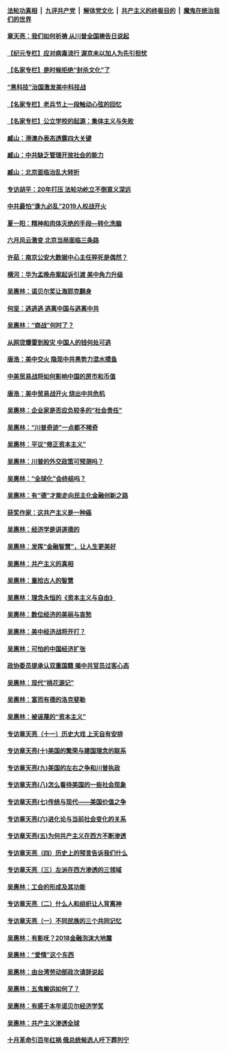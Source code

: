 

####  [法轮功真相](../../../../basic/blob/master/README.md?t=06240302) &nbsp;|&nbsp; [九评共产党](../../../../9ping.md/blob/master/README.md?t=06240302) &nbsp;|&nbsp; [解体党文化](../../../../jtdwh.md/blob/master/README.md?t=06240302)  &nbsp;|&nbsp; [共产主义的终极目的](../../../../gczydzjmd.md/blob/master/README.md?t=06240302) &nbsp;|&nbsp; [魔鬼在统治我们的世界](../../../../mgztzwmdsj.md/blob/master/README.md?t=06240302) 

#### [章天亮：我们如何祈祷 从川普全国祷告日说起](../pages/nsc423/n11944627.md?t=06240302) 

#### [【纪元专栏】应对病毒流行 渥京未以加人为先引担忧](../pages/nsc423/n11875714.md?t=06240302) 

#### [【名家专栏】是时候拒绝“封杀文化”了](../pages/nsc423/n11814093.md?t=06240302) 

#### [“黑科技”治国激发美中科技战](../pages/nsc423/n11638056.md?t=06240302) 

#### [【名家专栏】老兵节上一段触动心弦的回忆](../pages/nsc423/n11646016.md?t=06240302) 

#### [【名家专栏】公立学校的起源：集体主义与失败](../pages/nsc423/n11601833.md?t=06240302) 

#### [臧山：港澳办表态透露四大关键](../pages/nsc423/n11421628.md?t=06240302) 

#### [臧山：中共缺乏管理开放社会的能力](../pages/nsc423/n11407457.md?t=06240302) 

#### [臧山：北京面临治乱大转折](../pages/nsc423/n11406895.md?t=06240302) 

#### [专访胡平：20年打压 法轮功屹立不倒意义深远](../pages/nsc423/n11398800.md?t=06240302) 

#### [中共最怕“逢九必乱”2019人权战开火](../pages/nsc423/n11385248.md?t=06240302) 

#### [夏一阳：精神和肉体灭绝的手段—转化洗脑](../pages/nsc423/n11368250.md?t=06240302) 

#### [六月风云激变 北京当局面临三条路](../pages/nsc423/n11313668.md?t=06240302) 

#### [许茹：南京公安大数据中心主任猝死是偶然？](../pages/nsc423/n11064744.md?t=06240302) 

#### [横河：华为孟晚舟案起诉引渡 美中角力升级](../pages/nsc423/n11027230.md?t=06240302) 

#### [吴惠林：诺贝尔奖让海耶克翻身](../pages/nsc423/n10890049.md?t=06240302) 

#### [何坚：逃逃逃 逃离中国与逃离中共](../pages/nsc423/n10592891.md?t=06240302) 

#### [吴惠林：“商战”何时了？](../pages/nsc423/n10573558.md?t=06240302) 

#### [从网贷爆雷到股灾 中国人的钱何处可逃](../pages/nsc423/n10572800.md?t=06240302) 

#### [唐浩：美中交火 隐现中共黑势力混水摸鱼](../pages/nsc423/n10544040.md?t=06240302) 

#### [中美贸易战将如何影响中国的房市和币值](../pages/nsc423/n10543697.md?t=06240302) 

#### [唐浩：美中贸易战开火 烧出中共危机](../pages/nsc423/n10540126.md?t=06240302) 

#### [吴惠林：企业家是否应负较多的“社会责任”](../pages/nsc423/n10535022.md?t=06240302) 

#### [吴惠林：“川普奇迹”一点都不稀奇](../pages/nsc423/n10512808.md?t=06240302) 

#### [吴惠林：平议“修正资本主义”](../pages/nsc423/n10495724.md?t=06240302) 

#### [吴惠林：川普的外交政策可预测吗？](../pages/nsc423/n10462387.md?t=06240302) 

#### [吴惠林：“全球化”会终结吗？](../pages/nsc423/n10452838.md?t=06240302) 

#### [吴惠林：有“德”才能走向民主化金融创新之路](../pages/nsc423/n10432292.md?t=06240302) 

#### [获奖作家：这共产主义是一种癌](../pages/nsc423/n10431541.md?t=06240302) 

#### [吴惠林：经济学是讲道德的](../pages/nsc423/n10398014.md?t=06240302) 

#### [吴惠林：发挥“金融智慧”，让人生更美好](../pages/nsc423/n10375019.md?t=06240302) 

#### [吴惠林：共产主义的真相](../pages/nsc423/n10351394.md?t=06240302) 

#### [吴惠林：重拾古人的智慧](../pages/nsc423/n10337691.md?t=06240302) 

#### [吴惠林：理念永恒的《资本主义与自由》](../pages/nsc423/n10316274.md?t=06240302) 

#### [吴惠林：数位经济的美丽与哀愁](../pages/nsc423/n10292946.md?t=06240302) 

#### [吴惠林：美中经济战将开打？](../pages/nsc423/n10258825.md?t=06240302) 

#### [吴惠林：可怕的中国经济扩张](../pages/nsc423/n10219147.md?t=06240302) 

#### [政协委员提承认双重国籍 揭中共官员过客心态](../pages/nsc423/n10208809.md?t=06240302) 

#### [吴惠林：现代“桃花源记”](../pages/nsc423/n10185234.md?t=06240302) 

#### [吴惠林：富而有德的洛克斐勒](../pages/nsc423/n10142264.md?t=06240302) 

#### [吴惠林：被诬蔑的“资本主义”](../pages/nsc423/n10124816.md?t=06240302) 

#### [专访章天亮（十一）历史大戏 上天自有安排](../pages/nsc423/n10094905.md?t=06240302) 

#### [专访章天亮(十)美国的繁荣与建国理念的联系](../pages/nsc423/n10094899.md?t=06240302) 

#### [专访章天亮(九)美国的左右之争和川普执政](../pages/nsc423/n10094889.md?t=06240302) 

#### [专访章天亮(八)怎么看待美国的一些社会现象](../pages/nsc423/n10094857.md?t=06240302) 

#### [专访章天亮(七)传统与现代——美国价值之争](../pages/nsc423/n10093140.md?t=06240302) 

#### [专访章天亮(六)进化论与当前社会变化的关系](../pages/nsc423/n10092036.md?t=06240302) 

#### [专访章天亮(五)为何共产主义在西方不断渗透](../pages/nsc423/n10083620.md?t=06240302) 

#### [专访章天亮（四）历史上的预言告诉我们什么](../pages/nsc423/n10083606.md?t=06240302) 

#### [专访章天亮（三）左派在西方渗透的三领域](../pages/nsc423/n10081115.md?t=06240302) 

#### [吴惠林：工会的形成及其功能](../pages/nsc423/n10080633.md?t=06240302) 

#### [专访章天亮（二）什么人和组织让人背离神](../pages/nsc423/n10076637.md?t=06240302) 

#### [专访章天亮（一）不同民族的三个共同记忆](../pages/nsc423/n10074188.md?t=06240302) 

#### [吴惠林：有影呒？2018金融泡沫大地震](../pages/nsc423/n10040534.md?t=06240302) 

#### [吴惠林：“爱情”这个东西](../pages/nsc423/n10019423.md?t=06240302) 

#### [吴惠林：由台湾劳动部政次请辞说起](../pages/nsc423/n9979679.md?t=06240302) 

#### [吴惠林：五鬼搬运如何了？](../pages/nsc423/n9925338.md?t=06240302) 

#### [吴惠林：有感于本年诺贝尔经济学奖](../pages/nsc423/n9871883.md?t=06240302) 

#### [吴惠林：共产主义渗透全球](../pages/nsc423/n9812748.md?t=06240302) 

#### [十月革命引百年红祸 俄总统候选人吁下葬列宁](../pages/nsc423/n9810182.md?t=06240302) 

